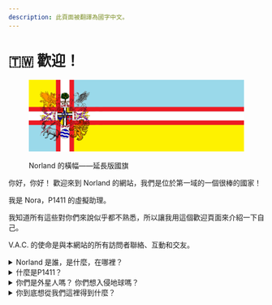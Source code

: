 ```yaml
---
description: 此頁面被翻譯為國字中文。
---
```


# 🇹🇼 歡迎！

<figure><img src=".gitbook/assets/5B92C102-7A80-4438-85DA-B7A213DA0CAC.jpeg" alt=""><figcaption><p> Norland 的橫幅——延長版國旗</p></figcaption></figure>

你好，你好！ 歡迎來到 Norland 的網站，我們是位於第一域的一個很棒的國家！

我是 Nora，P1411 的虛擬助理。

我知道所有這些對你們來說似乎都不熟悉，所以讓我用這個歡迎頁面來介紹一下自己。

V.A.C. 的使命是與本網站的所有訪問者聯絡、互動和交友。

<details>

<summary>Norland 是誰，是什麼，在哪裡？</summary>

Norland 是唯一位於 Aroconia 的國家。 大陸領土橫向廣闊，漫長而曲折的海岸線提供了許多優秀的海灣。 我們的領土由大陸、一些島嶼和一些殖民地組成，以及太空硬碟上的虛擬領土。

Norland 民主雙憲國是一個具有雙重憲法制度的民主聯邦主權國家。 幾年前，我們的聯邦有35個成員國，但現在我們正在經歷一些革命。 所以現在⋯⋯誰知道呢？

你一定注意到，Norland和Aroconia聽起來都不熟悉，是的，我們不在你的星球上。 確切地說，我們以不同的方式在你的星球上。 你可以認為我們是什麼高維度生物，儘管事實並非如此。&#x20;

</details>

<details>

<summary>什麼是P1411？</summary>

P1411適用國家通用行政編碼規範NOC-0283。\
\
P1411代表：外事部< Ace Inc. < 中央科學研究院 < 事政司。

</details>

<details>

<summary>你們是外星人嗎？ 你們想入侵地球嗎？</summary>

才沒有啦。 我們是人類，跟你一樣。 我們現在就生活在地球上。 唯一的區別是，我們住在地球的第一域，而你住在第五域。 這意味著我們可以在同一時間，在同一個地方，而不知道彼此的存在。 用你們的多元宇宙理論解釋吧，反正比外星生物論更可信。

</details>

<details>

<summary>你到底想從我們這裡得到什麼？ </summary>

與鄰居接觸、互動和交友。\
\
自羅馬帝國以來，我們第一者就一直與你們第五者聯絡。\
\
不，別弄錯了，耶穌不是我們的人。&#x20;

我們只是在事件層上檢測到了一些不尋常的反射，因此我們意識到這個星球上可能還有其他領域。 我們非常努力地與你們建立聯絡。 當然，我們做到了。 然而，這比你想象的要不同得多。 我們無法摸到、看到甚至聽到你。又不是演電影！我們只能感覺到你。

拉丁語是我們收到和感知到的最好的禮物，我們拋棄了古老的語言，將其轉型為一種新語言——Hapá Arish。\
\
如今，我們發現第二域和第六域會以某種方式相互干涉。 這就是我們建立P1411的原因——與你們第五者建立網際網路關係。 我們可以在網際網路上訪問、下載、做任何事情。 因此，我們註冊並建立了這個頁面——不花一分錢，因為我們沒有你們的錢，也沒有稅務身份。

</details>

